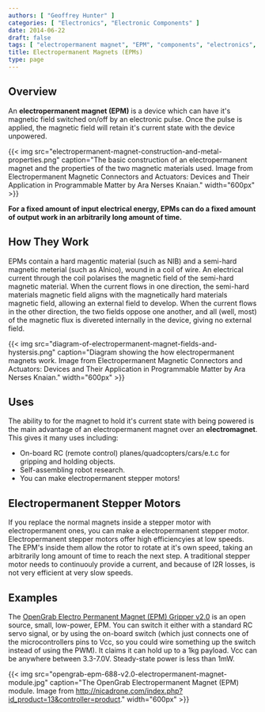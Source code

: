 ```yaml
---
authors: [ "Geoffrey Hunter" ]
categories: [ "Electronics", "Electronic Components" ]
date: 2014-06-22
draft: false
tags: [ "electropermanent magnet", "EPM", "components", "electronics", "stepper motor", "OpenGrab" ]
title: Electropermanent Magnets (EPMs)
type: page
---
```


## Overview

An **electropermanent magnet (EPM)** is a device which can have it's magnetic field switched on/off by an electronic pulse. Once the pulse is applied, the magnetic field will retain it's current state with the device unpowered.

{{< img src="electropermanent-magnet-construction-and-metal-properties.png" caption="The basic construction of an electropermanent magnet and the properties of the two magnetic materials used. Image from Electropermanent Magnetic Connectors and Actuators: Devices and Their Application in Programmable Matter by Ara Nerses Knaian." width="600px" >}}

**For a fixed amount of input electrical energy, EPMs can do a fixed amount of output work in an arbitrarily long amount of time.**

## How They Work

EPMs contain a hard magentic material (such as NIB) and a semi-hard magnetic meterial (such as Alnico), wound in a coil of wire. An electrical current through the coil polarises the magnetic field of the semi-hard magnetic material. When the current flows in one direction, the semi-hard materials magnetic field aligns with the magnetically hard materials magnetic field, allowing an external field to develop. When the current flows in the other direction, the two fields oppose one another, and all (well, most) of the magnetic flux is divereted internally in the device, giving no external field.

{{< img src="diagram-of-electropermanent-magnet-fields-and-hystersis.png" caption="Diagram showing the how electropermanent magnets work. Image from Electropermanent Magnetic Connectors and Actuators: Devices and Their Application in Programmable Matter by Ara Nerses Knaian." width="600px" >}}

## Uses

The ability to for the magnet to hold it's current state with being powered is the main advantage of an electropermanent magnet over an **electromagnet**. This gives it many uses including:

* On-board RC (remote control) planes/quadcopters/cars/e.t.c for gripping and holding objects.
* Self-assembling robot research.
* You can make electropermanent stepper motors!

## Electropermanent Stepper Motors

If you replace the normal magnets inside a stepper motor with electropermanent ones, you can make a electropermanent stepper motor. Electropermanent stepper motors offer high efficiencyies at low speeds. The EPM's inside them allow the rotor to rotate at it's own speed, taking an arbitrarily long amount of time to reach the next step. A traditional stepper motor needs to continuouly provide a current, and because of I2R losses, is not very efficient at very slow speeds.

## Examples

The [OpenGrab Electro Permanent Magnet (EPM) Gripper v2.0](http://nicadrone.com/index.php?id_product=13&controller=product) is an open source, small, low-power, EPM. You can switch it either with a standard RC servo signal, or by using the on-board switch (which just connects one of the microcontrollers pins to Vcc, so you could wire something up the switch instead of using the PWM). It claims it can hold up to a 1kg payload. Vcc can be anywhere between 3.3-7.0V. Steady-state power is less than 1mW.

{{< img src="opengrab-epm-688-v2.0-electropermanent-magnet-module.jpg" caption="The OpenGrab Electropermanent Magnet (EPM) module. Image from http://nicadrone.com/index.php?id_product=13&controller=product." width="600px" >}}
